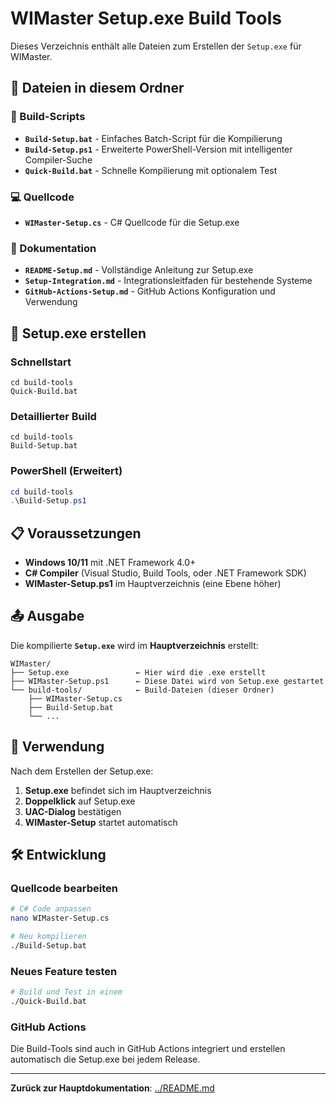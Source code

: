# WIMaster Setup.exe Build Tools

Dieses Verzeichnis enthält alle Dateien zum Erstellen der `Setup.exe` für WIMaster.

## 📁 Dateien in diesem Ordner

### 🔧 Build-Scripts
- **`Build-Setup.bat`** - Einfaches Batch-Script für die Kompilierung
- **`Build-Setup.ps1`** - Erweiterte PowerShell-Version mit intelligenter Compiler-Suche  
- **`Quick-Build.bat`** - Schnelle Kompilierung mit optionalem Test

### 💻 Quellcode
- **`WIMaster-Setup.cs`** - C# Quellcode für die Setup.exe

### 📖 Dokumentation
- **`README-Setup.md`** - Vollständige Anleitung zur Setup.exe
- **`Setup-Integration.md`** - Integrationsleitfaden für bestehende Systeme
- **`GitHub-Actions-Setup.md`** - GitHub Actions Konfiguration und Verwendung

## 🚀 Setup.exe erstellen

### Schnellstart
```batch
cd build-tools
Quick-Build.bat
```

### Detaillierter Build
```batch
cd build-tools
Build-Setup.bat
```

### PowerShell (Erweitert)
```powershell
cd build-tools
.\Build-Setup.ps1
```

## 📋 Voraussetzungen

- **Windows 10/11** mit .NET Framework 4.0+
- **C# Compiler** (Visual Studio, Build Tools, oder .NET Framework SDK)
- **WIMaster-Setup.ps1** im Hauptverzeichnis (eine Ebene höher)

## 📤 Ausgabe

Die kompilierte **`Setup.exe`** wird im **Hauptverzeichnis** erstellt:
```
WIMaster/
├── Setup.exe               ← Hier wird die .exe erstellt
├── WIMaster-Setup.ps1      ← Diese Datei wird von Setup.exe gestartet
└── build-tools/            ← Build-Dateien (dieser Ordner)
    ├── WIMaster-Setup.cs
    ├── Build-Setup.bat
    └── ...
```

## 🔗 Verwendung

Nach dem Erstellen der Setup.exe:
1. **Setup.exe** befindet sich im Hauptverzeichnis
2. **Doppelklick** auf Setup.exe
3. **UAC-Dialog** bestätigen
4. **WIMaster-Setup** startet automatisch

## 🛠️ Entwicklung

### Quellcode bearbeiten
```bash
# C# Code anpassen
nano WIMaster-Setup.cs

# Neu kompilieren
./Build-Setup.bat
```

### Neues Feature testen
```bash
# Build und Test in einem
./Quick-Build.bat
```

### GitHub Actions
Die Build-Tools sind auch in GitHub Actions integriert und erstellen automatisch die Setup.exe bei jedem Release.

---

**Zurück zur Hauptdokumentation**: [../README.md](../README.md)
